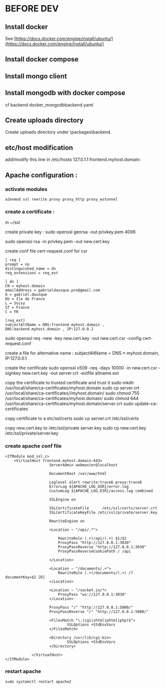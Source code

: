 # BEFORE DEV

## Install docker 

See [https://docs.docker.com/engine/install/ubuntu/](https://docs.docker.com/engine/install/ubuntu/)

## Install docker compose

## Install mongo client 

## Install mongodb with docker compose

cf backend docker_mongodbbackend.yaml

## Create uploads directory

Create uploads directory under <project root>\packages\backend.

## etc/host modification

add/modify this line in /etc/hosts
127.0.1.1       <your localhost name> frontend.myhost.domain:

## Apache configuration : 

### activate modules

```
a2enmod ssl rewrite proxy proxy_http proxy_wstunnel  
```

### create a certificate : 

in ~/ssl

create private key  : 
sudo openssl genrsa -out privkey.pem 4096


sudo openssl rsa -in privkey.pem -out new.cert.key

create conf file cert-request.conf for csr
```
[ req ]
prompt = no
distinguished_name = dn
req_extensions = req_ext

[ dn ]
CN = myhost.domain
emailAddress = gabrieldausque.pro@gmail.com
O = gabriel.dausque
OU = Ile de France
L = Soisy
ST = France 
C = FR

[req_ext]
subjectAltName = DNS:frontend.myhost.domain , DNS:backend.myhost.domain , IP:127.0.0.1
```

sudo openssl req -new -key new.cert.key -out new.cert.csr -config cert-request.conf

create a file for alternative name : 
subjectAltName = DNS:*.myhost.domain, IP:127.0.0.1

create the certificate 
sudo openssl x509 -req -days 10000 -in new.cert.csr -signkey new.cert.key -out server.crt -extfile altname.ext

copy the certificate to trusted certificate and trust it
sudo mkdir /usr/local/share/ca-certificates/myhost.domain
sudo cp server.crt /usr/local/share/ca-certificates//myhost.domain/
sudo chmod 755 /usr/local/share/ca-certificates/myhost.domain/
sudo chmod 644 /usr/local/share/ca-certificates/myhost.domain/server.crt
sudo update-ca-certificates

copy certificate to a etc/ssl/certs
sudo cp server.crt /etc/ssl/certs

copy new.cert.key to /etc/ssl/private server.key
sudo cp new.cert.key /etc/ssl/private/server.key

### create apache conf file

```
<IfModule mod_ssl.c>
	<VirtualHost frontend.myhost.domain:443>
                    ServerAdmin webmaster@localhost
    
                    DocumentRoot /var/www/html
    
                    Loglevel alert rewrite:trace6 proxy:trace6
                    ErrorLog ${APACHE_LOG_DIR}/error.log
                    CustomLog ${APACHE_LOG_DIR}/access.log combined
    
                    SSLEngine on
    
                    SSLCertificateFile      /etc/ssl/certs/server.crt
                    SSLCertificateKeyFile /etc/ssl/private/server.key
    
                    RewriteEngine on
                    
                    <Location ~ "/api/.*">

                        RewriteRule (.+)/api/(.+) $1/$2
                        ProxyPass "http://127.0.0.1:3030"
                        ProxyPassReverse "http://127.0.0.1:3030"
                        ProxyPassReverseCookiePath / /api

                    </Location>
                
                    <Location ~ "/documents/.+">
                        RewriteRule (.+)/documents/(.+) /?documentKey=$2 [R]
                    </Location>
                
                    <Location ~ "/socket.io/*>
                        ProxyPass "ws://127.0.0.1:3030"
                    </Location>
                
                    ProxyPass "/" "http://127.0.0.1:5000/"
                    ProxyPassReverse "/" "http://127.0.0.1:5000/"
            
                    <FilesMatch "\.(cgi|shtml|phtml|php)$">
                            SSLOptions +StdEnvVars
                    </FilesMatch>

                    <Directory /usr/lib/cgi-bin>
                            SSLOptions +StdEnvVars
                    </Directory>
    
            </VirtualHost>
</IfModule>
```

### restart apache 
```
sudo systemctl restart apache2
```









